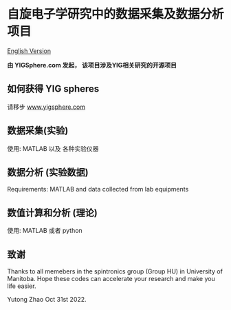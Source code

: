 # 自旋电子学研究中的数据采集及数据分析项目

[English Version](README.md)

**由 YIGSphere.com 发起， 该项目涉及YIG相关研究的开源项目**



## 如何获得 YIG spheres

请移步 www.yigsphere.com

## 数据采集(实验)

使用: MATLAB 以及 各种实验仪器

## 数据分析 (实验数据)

Requirements: MATLAB and data collected from lab equipments

## 数值计算和分析 (理论)

使用: MATLAB 或者 python

## 致谢

Thanks to all memebers in the spintronics group (Group HU) in University of Manitoba.
Hope these codes can accelerate your research and make you life easier.

Yutong Zhao
Oct 31st 2022.
